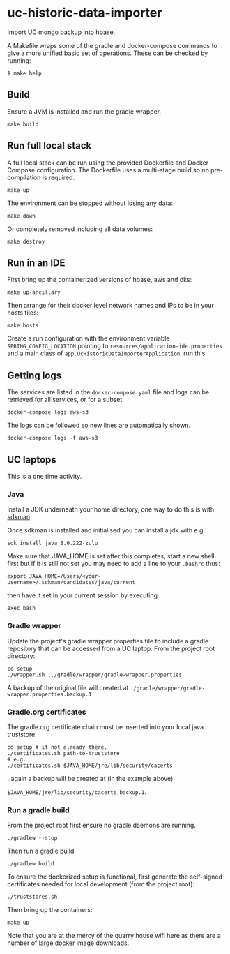 # uc-historic-data-importer

Import UC mongo backup into hbase.


A Makefile wraps some of the gradle and docker-compose commands to give a
more unified basic set of operations. These can be checked by running:

```
$ make help
```

## Build

Ensure a JVM is installed and run the gradle wrapper.

    make build

## Run full local stack

A full local stack can be run using the provided Dockerfile and Docker
Compose configuration. The Dockerfile uses a multi-stage build so no
pre-compilation is required.

    make up

The environment can be stopped without losing any data:

    make down

Or completely removed including all data volumes:

    make destroy


## Run in an IDE

First bring up the containerized versions of hbase, aws and dks:

    make up-ancillary

Then arrange for their docker level network names and IPs to be in your hosts files:

    make hosts

Create a run configuration with the environment variable `SPRING_CONFIG_LOCATION`
pointing to `resources/application-ide.properties` and a main class of
`app.UcHistoricDataImporterApplication`, run this.


## Getting logs

The services are listed in the `docker-compose.yaml` file and logs can be
retrieved for all services, or for a subset.

    docker-compose logs aws-s3

The logs can be followed so new lines are automatically shown.

    docker-compose logs -f aws-s3

## UC laptops

This is a one time activity.

### Java

Install a JDK underneath your home directory, one way to do this is with
[sdkman](https://sdkman.io).

Once sdkman is installed and initialised you can install a jdk with e.g.:

    sdk install java 8.0.222-zulu

Make sure that JAVA_HOME is set after this completes, start a new shell first
but if it is still not set you may need to add a line to your `.bashrc` thus:

    export JAVA_HOME=/Users/<your-username>/.sdkman/candidates/java/current

then have it set in your current session by executing

    exec bash

### Gradle wrapper

Update the project's gradle wrapper properties file to include a gradle
repository that can be accessed from a UC laptop. From the project root
directory:

    cd setup
    ./wrapper.sh ../gradle/wrapper/gradle-wrapper.properties

A backup of the original file will created at
`./gradle/wrapper/gradle-wrapper.properties.backup.1`

### Gradle.org certificates

The gradle.org certificate chain must be inserted into your local java
truststore:

    cd setup # if not already there.
    ./certificates.sh path-to-truststore
    # e.g.
    ./certificates.sh $JAVA_HOME/jre/lib/security/cacerts

..again a backup will be created at (in the example above)

`$JAVA_HOME/jre/lib/security/cacerts.backup.1`.

### Run a gradle build

From the project root first ensure no gradle daemons are running.

    ./gradlew --stop

Then run a gradle build

    ./gradlew build

To ensure the dockerized setup is functional, first generate the self-signed
certificates needed for local development (from the project root):

    ./truststores.sh


Then bring up the containers:

    make up

Note that you are at the mercy of the quarry house wifi here as there are a
number of large docker image downloads.
